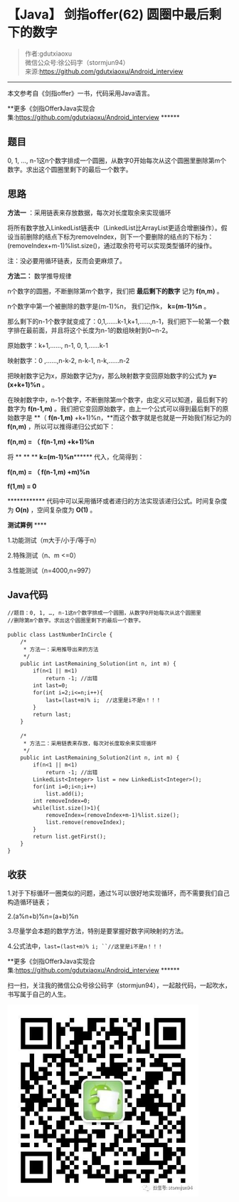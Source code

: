 # 【Java】 剑指offer(62) 圆圈中最后剩下的数字  
  
> 作者:gdutxiaoxu<br/> 微信公众号:徐公码字（stormjun94）<br/>来源:https://github.com/gdutxiaoxu/Android_interview

****

本文参考自《剑指offer》一书，代码采用Java语言。

**更多《剑指Offer》Java实现合集:https://github.com/gdutxiaoxu/Android_interview ******

## 题目

0, 1, …, n-1这n个数字排成一个圆圈，从数字0开始每次从这个圆圈里删除第m个数字。求出这个圆圈里剩下的最后一个数字。

## 思路

**方法一** ：采用链表来存放数据，每次对长度取余来实现循环

将所有数字放入LinkedList链表中（LinkedList比ArrayList更适合增删操作）。假设当前删除的结点下标为removeIndex，则下一个要删除的结点的下标为：(removeIndex+m-1)%list.size()，通过取余符号可以实现类型循环的操作。

注：没必要用循环链表，反而会更麻烦了。

**方法二：** 数学推导规律

n个数字的圆圈，不断删除第m个数字，我们把 **最后剩下的数字** 记为 **f(n,m)** 。

n个数字中第一个被删除的数字是(m-1)%n， 我们记作k， **k=(m-1)%n** 。

那么剩下的n-1个数字就变成了：0,1,……k-1,k+1,……,n-1，我们把下一轮第一个数字排在最前面，并且将这个长度为n-1的数组映射到0~n-2。

原始数字：k+1,……, n-1, 0, 1,……k-1

映射数字：0 ,……,n-k-2, n-k-1, n-k,……n-2

把映射数字记为x，原始数字记为y，那么映射数字变回原始数字的公式为 **y=(x+k+1)%n** 。

在映射数字中，n-1个数字，不断删除第m个数字，由定义可以知道，最后剩下的数字为 **f(n-1,m)**
。我们把它变回原始数字，由上一个公式可以得到最后剩下的原始数字是 **（ **f(n-1,m)**
+k+1)%n，**而这个数字就是也就是一开始我们标记为的 **f(n,m)** ，所以可以推得递归公式如下：

****f(n,m) = **（ **f(n-1,m)** +k+1)%n******

将 ** ** ** **k=(m-1)%n******** 代入，化简得到：

************f(n,m) = **（ **f(n-1,m)** +m)%n**************

**************************f(1,m) = 0**************************

************ 代码中可以采用循环或者递归的方法实现该递归公式。时间复杂度为 **O(n)** ，空间复杂度为 **O(1)** 。

**测试算例** ****

1.功能测试（m大于/小于/等于n）

2.特殊测试（n、m <=0）

3.性能测试（n=4000,n=997）

## **Java代码**

    
    
    //题目：0, 1, …, n-1这n个数字排成一个圆圈，从数字0开始每次从这个圆圈里
    //删除第m个数字。求出这个圆圈里剩下的最后一个数字。
    
    public class LastNumberInCircle {
        /*
         * 方法一：采用推导出来的方法
         */
        public int LastRemaining_Solution(int n, int m) {
            if(n<1 || m<1)
                return -1; //出错
            int last=0;
            for(int i=2;i<=n;i++){
                last=(last+m)% i;  //这里是i不是n！！！
            }
            return last;
        }
        
        /*
         * 方法二：采用链表来存放，每次对长度取余来实现循环
         */
        public int LastRemaining_Solution2(int n, int m) {
            if(n<1 || m<1)
                return -1; //出错
            LinkedList<Integer> list = new LinkedList<Integer>();
            for(int i=0;i<n;i++)
                list.add(i);
            int removeIndex=0;
            while(list.size()>1){
                removeIndex=(removeIndex+m-1)%list.size();
                list.remove(removeIndex);
            }
            return list.getFirst();
        }
    }
    

## **收获**

1.对于下标循环一圈类似的问题，通过%可以很好地实现循环，而不需要我们自己构造循环链表；

2.(a%n+b)%n=(a+b)%n

3.尽量学会本题的数学方法，特别是要掌握好数字间映射的方法。

4.公式法中，`last=(last+m)% i; ``//这里是i不是n！！！`

**更多《剑指Offer》Java实现合集:https://github.com/gdutxiaoxu/Android_interview ******

扫一扫，关注我的微信公众号徐公码字（stormjun94），一起敲代码，一起吹水，书写属于自己的人生。

![](https://raw.githubusercontent.com/gdutxiaoxu/blog_pic/master/offer/20200722234908.png)